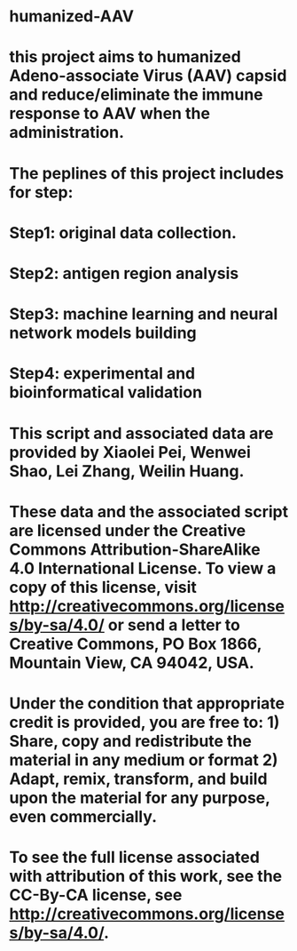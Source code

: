 # humanized-AAV
# this project aims to humanized Adeno-associate Virus (AAV) capsid and reduce/eliminate the immune response to AAV when the administration.
# The peplines of this project includes for step:
# Step1: original data collection.
# Step2: antigen region analysis
# Step3: machine learning and neural network models building
# Step4: experimental and bioinformatical validation
# This script and associated data are provided by Xiaolei Pei, Wenwei Shao, Lei Zhang, Weilin Huang.
# These data and the associated script are licensed under the Creative Commons Attribution-ShareAlike 4.0 International License. To view a copy of this license, visit http://creativecommons.org/licenses/by-sa/4.0/ or send a letter to Creative Commons, PO Box 1866, Mountain View, CA 94042, USA.
# Under the condition that appropriate credit is provided, you are free to: 1) Share, copy and redistribute the material in any medium or format 2) Adapt, remix, transform, and build upon the material for any purpose, even commercially.
# To see the full license associated with attribution of this work, see the CC-By-CA license, see http://creativecommons.org/licenses/by-sa/4.0/.
